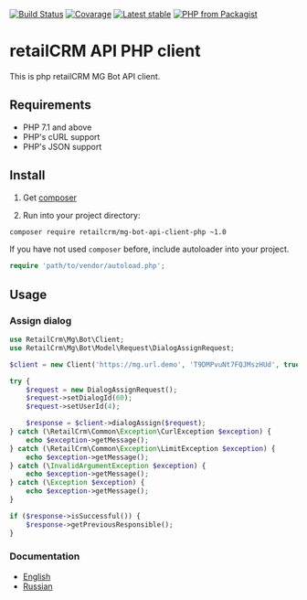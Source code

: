 [![Build Status](https://img.shields.io/travis/retailcrm/mg-bot-api-client-php/master.svg?style=flat-square)](https://travis-ci.org/retailcrm/mg-bot-api-client-php)
[![Covarage](https://img.shields.io/codecov/c/gh/retailcrm/mg-bot-api-client-php/master.svg?style=flat-square)](https://codecov.io/gh/retailcrm/mg-bot-api-client-php)
[![Latest stable](https://img.shields.io/packagist/v/retailcrm/mg-bot-api-client-php.svg?style=flat-square)](https://packagist.org/packages/retailcrm/mg-bot-api-client-php)
[![PHP from Packagist](https://img.shields.io/packagist/php-v/retailcrm/mg-bot-api-client-php.svg?style=flat-square)](https://packagist.org/packages/retailcrm/mg-bot-api-client-php)



# retailCRM API PHP client

This is php retailCRM MG Bot API client.

## Requirements

* PHP 7.1 and above
* PHP's cURL support
* PHP's JSON support

## Install

1) Get [composer](https://getcomposer.org/download/)

2) Run into your project directory:
```bash
composer require retailcrm/mg-bot-api-client-php ~1.0
```

If you have not used `composer` before, include autoloader into your project.
```php
require 'path/to/vendor/autoload.php';
```

## Usage

### Assign dialog
```php
use RetailCrm\Mg\Bot\Client;
use RetailCrm\Mg\Bot\Model\Request\DialogAssignRequest;

$client = new Client('https://mg.url.demo', 'T9DMPvuNt7FQJMszHUd', true);

try {
    $request = new DialogAssignRequest();
    $request->setDialogId(60);
    $request->setUserId(4);

    $response = $client->dialogAssign($request);
} catch (\RetailCrm\Common\Exception\CurlException $exception) {
    echo $exception->getMessage();
} catch (\RetailCrm\Common\Exception\LimitException $exception) {
    echo $exception->getMessage();
} catch (\InvalidArgumentException $exception) {
    echo $exception->getMessage();
} catch (\Exception $exception) {
    echo $exception->getMessage();
}

if ($response->isSuccessful()) {
    $response->getPreviousResponsible();
}
```

### Documentation

* [English](https://139810.selcdn.ru/download/doc/mg-bot-api/bot.v1.en.html)
* [Russian](https://help.retailcrm.ru/Developers/MgBot)
